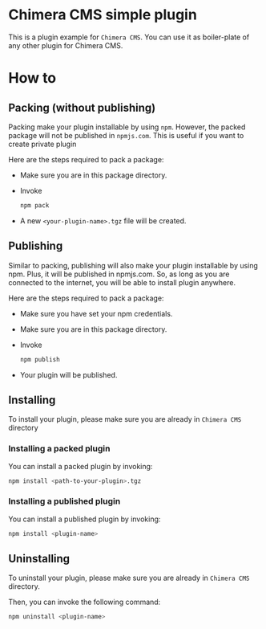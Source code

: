 # Chimera CMS simple plugin

This is a plugin example for `Chimera CMS`. You can use it as boiler-plate of any other plugin for Chimera CMS.

# How to

## Packing (without publishing)

Packing make your plugin installable by using `npm`. However, the packed package will not be published in `npmjs.com`. This is useful if you want to create private plugin

Here are the steps required to pack a package:

* Make sure you are in this package directory.
* Invoke

  ```bash
  npm pack
  ```
* A new `<your-plugin-name>.tgz` file will be created.

## Publishing

Similar to packing, publishing will also make your plugin installable by using npm. Plus, it will be published in npmjs.com. So, as long as you are connected to the internet, you will be able to install plugin anywhere.

Here are the steps required to pack a package:

* Make sure you have set your npm credentials.
* Make sure you are in this package directory.
* Invoke

  ```bash
  npm publish
  ```
* Your plugin will be published.

## Installing

To install your plugin, please make sure you are already in `Chimera CMS` directory

### Installing a packed plugin

You can install a packed plugin by invoking:

```bash
npm install <path-to-your-plugin>.tgz
```

### Installing a published plugin

You can install a published plugin by invoking:

```bash
npm install <plugin-name>
```

## Uninstalling

To uninstall your plugin, please make sure you are already in `Chimera CMS` directory.

Then, you can invoke the following command:

```bash
npm uninstall <plugin-name>
```